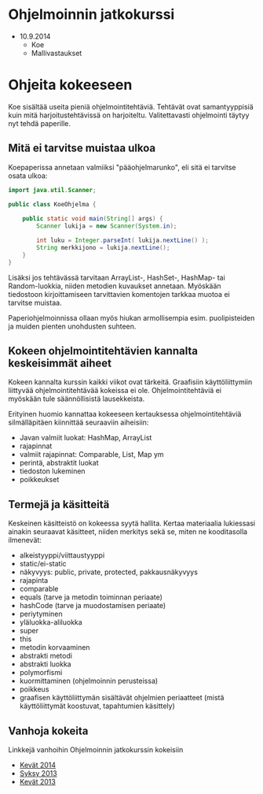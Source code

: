 # Ohjelmoinnin jatkokurssi

- 10.9.2014
    - Koe 
    - Mallivastaukset

# Ohjeita kokeeseen

Koe sisältää useita pieniä ohjelmointitehtäviä. Tehtävät ovat samantyyppisiä kuin mitä harjoitustehtävissä on harjoiteltu. Valitettavasti ohjelmointi täytyy nyt tehdä paperille.

## Mitä ei tarvitse muistaa ulkoa

Koepaperissa annetaan valmiiksi "pääohjelmarunko", eli sitä ei tarvitse osata ulkoa:

```java
import java.util.Scanner;

public class KoeOhjelma {
    
    public static void main(String[] args) {
        Scanner lukija = new Scanner(System.in);

        int luku = Integer.parseInt( lukija.nextLine() );        
        String merkkijono = lukija.nextLine();       
    }
}
```

Lisäksi jos tehtävässä tarvitaan ArrayList-, HashSet-, HashMap- tai Random-luokkia, niiden metodien kuvaukset annetaan. Myöskään tiedostoon kirjoittamiseen tarvittavien komentojen tarkkaa muotoa ei tarvitse muistaa.

Paperiohjelmoinnissa ollaan myös hiukan armollisempia esim. puolipisteiden ja muiden pienten unohdusten suhteen.

## Kokeen ohjelmointitehtävien kannalta keskeisimmät aiheet

Kokeen kannalta kurssin kaikki viikot ovat tärkeitä. Graafisiin käyttöliittymiin liittyvää ohjelmointitehtävää kokeissa ei ole. Ohjelmointitehtäviä ei myöskään tule säännöllisistä lausekkeista.

Erityinen huomio kannattaa kokeeseen kertauksessa ohjelmointitehtäviä silmälläpitäen kiinnittää seuraaviin aiheisiin:

- Javan valmiit luokat: HashMap, ArrayList
- rajapinnat
- valmiit rajapinnat: Comparable, List, Map ym
- perintä, abstraktit luokat
- tiedoston lukeminen
- poikkeukset

## Termejä ja käsitteitä

Keskeinen käsitteistö on kokeessa syytä hallita. Kertaa materiaalia lukiessasi ainakin seuraavat käsitteet, niiden merkitys sekä se, miten ne kooditasolla ilmenevät:

- alkeistyyppi/viittaustyyppi
- static/ei-static
- näkyvyys: public, private, protected, pakkausnäkyvyys
- rajapinta
- comparable
- equals (tarve ja metodin toiminnan periaate)
- hashCode (tarve ja muodostamisen periaate)
- periytyminen
- yläluokka-aliluokka
- super
- this
- metodin korvaaminen
- abstrakti metodi
- abstrakti luokka
- polymorfismi
- kuormittaminen (ohjelmoinnin perusteissa)
- poikkeus
- graafisen käyttöliittymän sisältävät ohjelmien periaatteet (mistä käyttöliittymät koostuvat, tapahtumien käsittely)

## Vanhoja kokeita

Linkkejä vanhoihin Ohjelmoinnin jatkokurssin kokeisiin

- [Kevät 2014](http://www.cs.helsinki.fi/group/java/k14/ohja/koe280414.pdf)
- [Syksy 2013](http://www.cs.helsinki.fi/group/java/k14/ohja/koe091213.pdf)
- [Kevät 2013](http://www.cs.helsinki.fi/group/java/k14/ohja/koe290413.pdf)
